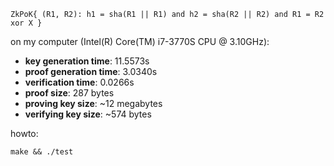``ZkPoK{ (R1, R2): h1 = sha(R1 || R1) and h2 = sha(R2 || R2) and R1 = R2 xor X }``

on my computer (Intel(R) Core(TM) i7-3770S CPU @ 3.10GHz):

* **key generation time**: 11.5573s
* **proof generation time**: 3.0340s
* **verification time**: 0.0266s
* **proof size**: 287 bytes
* **proving key size**: ~12 megabytes
* **verifying key size**: ~574 bytes


howto:

``make && ./test``